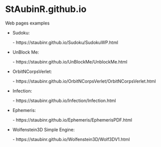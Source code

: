 # StAubinR.github.io
<p>Web pages examples</p>
<ul>
 <li>
 <p>Sudoku:</p>
 - https://staubinr.github.io/Sudoku/SudokuWP.html
 </li>
 <li>
 <p>UnBlock Me: <p>
 - https://staubinr.github.io/UnBlockMe/UnblockMe.html
 </li>
 <li>
 <p>OrbitNCorpsVerlet: <p>
 - https://staubinr.github.io/OrbitNCorpsVerlet/OrbitNCorpsVerlet.html
 </li>
 <li>
 <p>Infection: <p>
 - https://staubinr.github.io/Infection/Infection.html
 </li>
 <li>
 <p>Ephemeris: <p>
 - https://staubinr.github.io/Ephemeris/EphemerisPDF.html
 </li>
 <li>
 <p>Wolfenstein3D Simple Engine: <p>
 - https://staubinr.github.io/Wolfenstein3D/Wolf3DV1.html
 </li>
</ul>
